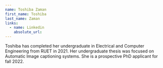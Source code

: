 ```yaml
---
name: Toshiba Zaman
first_name: Toshiba
last_name: Zaman 
links:
  - name: Linkedin
    absolute_url: 
---
```

Toshiba has completed her undergraduate in Electrical and Computer Engineering from RUET in 2021. Her undergraduate thesis was focused on Automatic Image captioning systems. She is a prospective PhD applicant for fall 2022.
